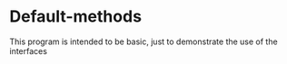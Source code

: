 # Default-methods
This program is intended to be basic, just to demonstrate the use of the interfaces
